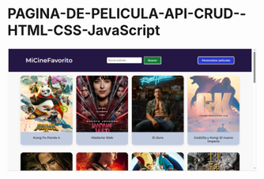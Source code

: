 # PAGINA-DE-PELICULA-API-CRUD--HTML-CSS-JavaScript

![Vista previa de la Página](https://github.com/yanarios/PAGINA-DE-PELICULA-API-CRUD--HTML-CSS-JavaScript/blob/main/vista%20pagina.png)


